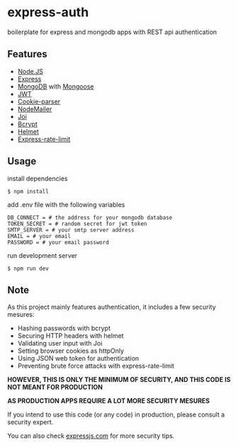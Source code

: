 # express-auth

boilerplate for express and mongodb apps with REST api authentication

## Features

- [Node.JS](https://nodejs.org)
- [Express](https://github.com/expressjs/express)
- [MongoDB](https://www.mongodb.com/) with [Mongoose](https://github.com/Automattic/mongoose)
- [JWT](https://jwt.io/)
- [Cookie-parser](https://github.com/expressjs/cookie-parser)
- [NodeMailer](https://github.com/nodemailer/nodemailer)
- [Joi](https://github.com/hapijs/joi)
- [Bcrypt](https://github.com/kelektiv/node.bcrypt.js)
- [Helmet](https://github.com/helmetjs/helmet)
- [Express-rate-limit](https://github.com/nfriedly/express-rate-limit)

## Usage

install dependencies

```
$ npm install
```

add .env file with the following variables

```
DB_CONNECT = # the address for your mongodb database
TOKEN_SECRET = # random secret for jwt token
SMTP_SERVER = # your smtp server address
EMAIL = # your email
PASSWORD = # your email password
```

run development server

```
$ npm run dev
```

## Note

As this project mainly features authentication, it includes a few security mesures:

- Hashing passwords with bcrypt
- Securing HTTP headers with helmet
- Validating user input with Joi
- Setting browser cookies as httpOnly
- Using JSON web token for authentication
- Preventing brute force attacks with express-rate-limit

**HOWEVER, THIS IS ONLY THE MINIMUM OF SECURITY, AND THIS CODE IS NOT MEANT FOR PRODUCTION**

**AS PRODUCTION APPS REQUIRE A LOT MORE SECURITY MESURES**

If you intend to use this code (or any code) in production, please consult a security expert.

You can also check [expressjs.com](https://expressjs.com/en/advanced/best-practice-security.html) for more security tips.
